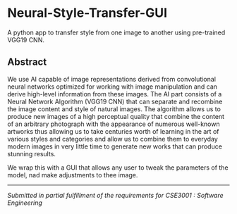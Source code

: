 # Neural-Style-Transfer-GUI
A python app to transfer style from one image to another using pre-trained VGG19 CNN.

## Abstract
We use AI capable of image representations derived from convolutional neural networks optimized for working with image manipulation and can derive high-level information from these images. The AI part consists of a Neural Network Algorithm (VGG19 CNN) that can separate and recombine the image content and style of natural images. The
algorithm allows us to produce new images of a high perceptual quality that combine the content of an arbitrary photograph with the appearance of numerous well-known
artworks thus allowing us to take centuries worth of learning in the art of various styles and categories and allow us to combine them to everyday modern images in very little time to generate new works that can produce stunning results.

We wrap this with a GUI that allows any user to tweak the parameters of the model, nad make adjustments to thee image.
<hr>
<i>Submitted in partial fulfillment of the requirements for CSE3001 : Software Engineering</i>
